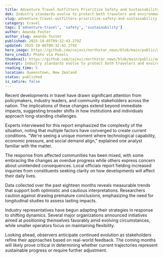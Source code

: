 ```yaml
---
title: Adventure Travel Outfitters Prioritize Safety and Sustainability
dek: Industry standards evolve to protect both travelers and environments
slug: adventure-travel-outfitters-prioritize-safety-and-sustainability
category: travel
tags: ['adventure-travel', 'safety', 'sustainability']
author: Amanda Foster
author_slug: amanda-foster
published: 2025-10-05T09:32:43.279Z
updated: 2025-10-06T09:32:43.279Z
hero_image: https://github.com/cojovi/northstar_news/blob/main/public/adventure-travel-outfitters.png?raw=true
hero_credit: Photo via Pexels
thumbnail: https://github.com/cojovi/northstar_news/blob/main/public/adventure-travel-outfitters.png?raw=true
excerpt: Industry standards evolve to protect both travelers and environments
reading_time: 5
location: Queenstown, New Zealand
status: published
is_satire: false
---
```


Recent developments in travel have drawn significant attention from policymakers, industry leaders, and community stakeholders across the nation. The implications of these changes extend beyond immediate impacts, suggesting broader shifts in how institutions and individuals approach long-standing challenges.

Experts interviewed for this report emphasized the complexity of the situation, noting that multiple factors have converged to create current conditions. "We're seeing a unique moment where technological capability, economic pressure, and social demand align," explained one analyst familiar with the matter.

The response from affected communities has been mixed, with some embracing the changes as overdue progress while others express concern about unintended consequences. Local officials report fielding increased inquiries from constituents seeking clarity on how developments will affect their daily lives.

Data collected over the past eighteen months reveals measurable trends that support both optimistic and cautious interpretations. Researchers caution against drawing premature conclusions, emphasizing the need for longitudinal studies to assess lasting impacts.

Industry representatives have begun adapting their strategies in response to shifting dynamics. Several major organizations announced initiatives aimed at positioning themselves favorably amid evolving circumstances, while smaller operators focus on maintaining flexibility.

Looking ahead, observers anticipate continued evolution as stakeholders refine their approaches based on real-world feedback. The coming months will likely prove critical in determining whether current trajectories represent sustainable progress or require further adjustment.
